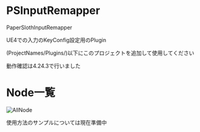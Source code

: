 # PSInputRemapper
PaperSlothInputRemapper

UE4での入力のKeyConfig設定用のPlugin

(ProjectNames/Plugins/)以下にこのプロジェクトを追加して使用してください

動作確認は4.24.3で行いました

# Node一覧
![AllNode](https://user-images.githubusercontent.com/8968076/81497682-eb934d00-92fa-11ea-9c96-73c9e9a5f642.png)

使用方法のサンプルについては現在準備中
